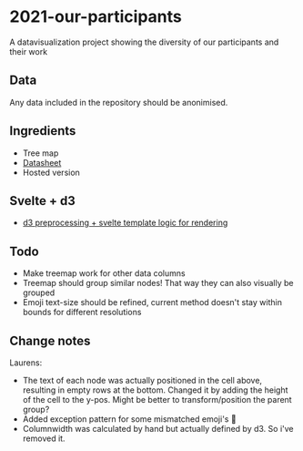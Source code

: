 # 2021-our-participants
A datavisualization project showing the diversity of our participants and their work

## Data
Any data included in the repository should be anonimised.

## Ingredients
- Tree map
- [Datasheet](https://docs.google.com/spreadsheets/d/e/2PACX-1vTpHsrDU_GQb1bscKLWeyuWt_5N5UglcmtuyfjizGE3h27UKIJ9f-UvOFv7mOsoM3POpYq_vSrAXwK_/pub?gid=1518708891&single=true&output=csv)
- Hosted version

## Svelte + d3
- [d3 preprocessing + svelte template logic for rendering](https://svelte.dev/repl/8262eb73a08f48adba8e0b706c1a939f?version=3.22.1)

## Todo
- Make treemap work for other data columns
- Treemap should group similar nodes! That way they can also visually be grouped
- Emoji text-size should be refined, current method doesn't stay within bounds for different resolutions

## Change notes
Laurens:
- The text of each node was actually positioned in the cell above, resulting in empty rows at the bottom. Changed it by adding the height of the cell to the y-pos. Might be better to transform/position the parent group?
- Added exception pattern for some mismatched emoji's 🙁
- Columnwidth was calculated by hand but actually defined by d3. So i've removed it.